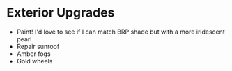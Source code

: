 # Exterior Upgrades
* Paint! I'd love to see if I can match BRP shade but with a more iridescent pearl
* Repair sunroof
* Amber fogs
* Gold wheels